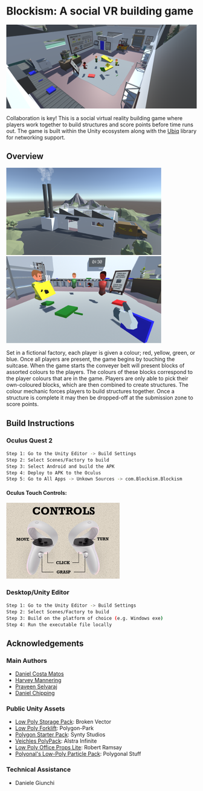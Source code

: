# Blockism: A social VR building game

![cover_photo](/imgs/factory-overview.png)

Collaboration is key! This is a social virtual reality building game where players work together to build structures and score points before time runs out. The game is built within the Unity ecosystem along with the [Ubiq](https://github.com/UCL-VR/ubiq) library for networking support.

## Overview
<img src="imgs/scene-overview.png" 
alt="drawing" width="410"/><img src="imgs/people.png" alt="drawing" width="410"/>

Set in a fictional factory, each player is given a colour; red, yellow, green, or blue. Once all players are present, the game begins by touching the suitcase. When the game starts the conveyer belt will present blocks of assorted colours to the players. The colours of these blocks correspond to the player colours that are in the game. Players are only able to pick their own-coloured blocks, which are then combined to create structures. The colour mechanic forces players to build structures together. Once a structure is complete it may then be dropped-off at the submission zone to score points.

## Build Instructions

### Oculus Quest 2
```bash
Step 1: Go to the Unity Editor -> Build Settings
Step 2: Select Scenes/Factory to build
Step 3: Select Android and build the APK
Step 4: Deploy to APK to the Oculus
Step 5: Go to All Apps -> Unkown Sources -> com.Blockism.Blockism
```
#### Oculus Touch Controls:
<img src="imgs/oculus-touch-controls.png" alt="drawing" width="300"/>

### Desktop/Unity Editor
```bash
Step 1: Go to the Unity Editor -> Build Settings
Step 2: Select Scenes/Factory to build
Step 3: Build on the platform of choice (e.g. Windows exe)
Step 4: Run the executable file locally
```

## Acknowledgements
### Main Authors
- [Daniel Costa Matos](https://github.com/clsbcosta)
- [Harvey Mannering](https://github.com/harveymannering)
- [Praveen Selvaraj](https://github.com/pravsels)
- [Daniel Chipping](https://github.com/dchipping) 

### Public Unity Assets
- [Low Poly Storage Pack](https://assetstore.unity.com/packages/3d/environments/urban/low-poly-storage-pack-101732): Broken Vector
- [Low Poly Forklift](https://assetstore.unity.com/packages/3d/props/industrial/low-poly-forklift-176653): Polygon-Park
- [Polygon Starter Pack](https://assetstore.unity.com/packages/3d/props/polygon-starter-pack-low-poly-3d-art-by-synty-156819): Synty Studios
- [Veichles PolyPack](https://assetstore.unity.com/packages/3d/vehicles/vehicles-polypack-187691): Alstra Infinite
- [Low Poly Office Props Lite](https://assetstore.unity.com/packages/3d/environments/low-poly-office-props-lite-131438): Robert Ramsay
- [Polyonal's Low-Poly Particle Pack](https://assetstore.unity.com/packages/vfx/particles/polygonal-s-low-poly-particle-pack-118355): Polygonal Stuff

### Technical Assistance
- Daniele Giunchi
